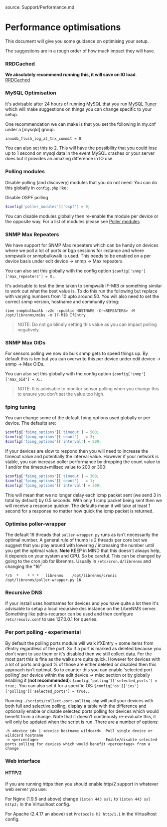 source: Support/Performance.md
# Performance optimisations

This document will give you some guidance on optimising your setup.

The suggestions are in a rough order of how much impact they will have.

### RRDCached

**We absolutely recommend running this, it will save on IO load**. [RRDCached](http://docs.librenms.org/Extensions/RRDCached/)


### MySQL Optimisation

It's advisable after 24 hours of running MySQL that you run [MySQL Tuner](https://raw.githubusercontent.com/major/MySQLTuner-perl/master/mysqltuner.pl)
which will make suggestions on things you can change specific to your setup.

One recommendation we can make is that you set the following in my.cnf under a [mysqld] group: 

```bash
innodb_flush_log_at_trx_commit = 0
```

You can also set this to 2. This will have the possibility that you could lose up to 1 second on mysql data in the event
MySQL crashes or your server does but it provides an amazing difference in IO use.


### Polling modules

Disable polling (and discovery) modules that you do not need. You can do this globally in `config.php` like:

Disable OSPF polling
```php
$config['poller_modules']['ospf'] = 0;
```

You can disable modules globally then re-enable the module per device or the opposite way. For a list of modules please see
[Poller modules](http://docs.librenms.org/Support/Poller%20Support/)

### SNMP Max Repeaters

We have support for SNMP Max repeaters which can be handy on devices where we poll a lot of ports or bgp sessions for instance and 
where snmpwalk or snmpbulkwalk is used. This needs to be enabled on a per device basis under edit device -> snmp -> Max repeaters.

You can also set this globally with the config option `$config['snmp']['max_repeaters'] = X;`.

It's advisable to test the time taken to snmpwalk IF-MIB or something similar to work out what the best value is. To do this run the following 
but replace <REPEATERS> with varying numbers from 10 upto around 50. You will also need to set the correct snmp version, hostname and community string:

`time snmpbulkwalk -v2c -cpublic HOSTNAME -Cr<REPEATERS> -M /opt/librenms/mibs -m IF-MIB IfEntry`

> NOTE: Do not go blindly setting this value as you can impact polling negatively.

### SNMP Max OIDs

For sensors polling we now do bulk snmp gets to speed things up. By default this is ten but you can overwrite this per device under 
edit device -> snmp -> Max OIDs.

You can also set this globally with the config option `$config['snmp']['max_oid'] = X;`.

> NOTE: It is advisable to monitor sensor polling when you change this to ensure you don't set the value too high.

### fping tuning

You can change some of the default fping options used globally or per device. The defaults are:

```php
$config['fping_options']['timeout'] = 500;
$config['fping_options']['count']   = 3;
$config['fping_options']['interval'] = 500;
```

If your devices are slow to respond then you will need to increase the timeout value and potentially the interval value.
However if your network is stable, you can increase poller performance by dropping the count value to 1 and/or the timeout+millsec value to 200 or 300:

```php
$config['fping_options']['timeout'] = 300;
$config['fping_options']['count']   = 1;
$config['fping_options']['interval'] = 300;
```

This will mean that we no longer delay each icmp packet sent (we send 3 in total by default) by 0.5 seconds. With only 1 icmp packet
being sent then we will receive a response quicker. The defaults mean it will take at least 1 second for a response no matter how 
quick the icmp packet is returned.

### Optimise poller-wrapper

The default 16 threads that `poller-wrapper.py` runs as isn't necessarily the optimal number. A general rule of thumb is 
2 threads per core but we suggest that you play around with lowering / increasing the number until you get the optimal value.
**Note** KEEP in MIND that this doesn't always help, it depends on your system and CPU. So be careful. 
This can be changed by going to the cron job for librenms. Usually in `/etc/cron.d/librenms` and changing the "16"

```
*/5  *    * * *   librenms    /opt/librenms/cronic /opt/librenms/poller-wrapper.py 16
```

### Recursive DNS

If your install uses hostnames for devices and you have quite a lot then it's advisable to setup a local recursive dns instance on the 
LibreNMS server. Something like pdns-recursor can be used and then configure `/etc/resolv.conf` to use 127.0.0.1 for queries.

### Per port polling - experimental

By default the polling ports module will walk ifXEntry + some items from ifEntry regardless of the port. So if a port is marked as deleted because you don't want to see them 
or it's disabled then we still collect data. For the most part this is fine as the walks are quite quick. However for devices with a lot of ports and good % of those are 
either deleted or disabled then this approach isn't optimal. So to counter this you can enable 'selected port polling' per device within the edit device -> misc section or by
globally enabling it (**not recommended**): `$config['polling']['selected_ports'] = true;`. You can also set it for a specific OS: `$config['os']['ios']['polling']['selected_ports'] = true;`. 

Running `./scripts/collect-port-polling.php` will poll your devices with both full and selective polling, display a table with the difference and optionally enable or disable selected ports polling for devices which would benefit from a change.
Note that it doesn't continously re-evaluate this, it will only be updated when the script is run. There are a number of options:

```
-h <device id> | <device hostname wildcard>  Poll single device or wildcard hostname
-e <percentage>                              Enable/disable selected ports polling for devices which would benefit <percentage> from a change
```

### Web interface

#### HTTP/2

If you are running https then you should enable http/2 support in whatever web server you use:

For Nginx (1.9.5 and above) change `listen 443 ssl;` to `listen 443 ssl http2;` in the Virtualhost config.

For Apache (2.4.17 an above) set `Protocols h2 http/1.1` in the Virtualhost config.
